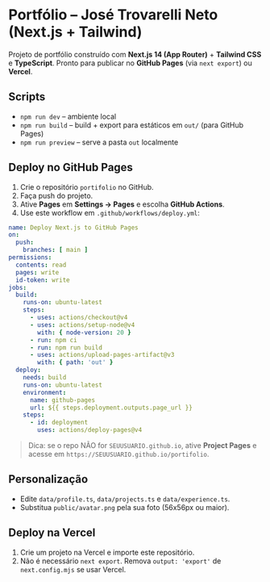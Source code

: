# Portfólio – José Trovarelli Neto (Next.js + Tailwind)

Projeto de portfólio construído com **Next.js 14 (App Router)** + **Tailwind CSS** e **TypeScript**.
Pronto para publicar no **GitHub Pages** (via `next export`) ou **Vercel**.

## Scripts
- `npm run dev` – ambiente local
- `npm run build` – build + export para estáticos em `out/` (para GitHub Pages)
- `npm run preview` – serve a pasta `out` localmente

## Deploy no GitHub Pages
1. Crie o repositório `portifolio` no GitHub.
2. Faça push do projeto.
3. Ative **Pages** em **Settings → Pages** e escolha **GitHub Actions**.
4. Use este workflow em `.github/workflows/deploy.yml`:

```yml
name: Deploy Next.js to GitHub Pages
on:
  push:
    branches: [ main ]
permissions:
  contents: read
  pages: write
  id-token: write
jobs:
  build:
    runs-on: ubuntu-latest
    steps:
      - uses: actions/checkout@v4
      - uses: actions/setup-node@v4
        with: { node-version: 20 }
      - run: npm ci
      - run: npm run build
      - uses: actions/upload-pages-artifact@v3
        with: { path: 'out' }
  deploy:
    needs: build
    runs-on: ubuntu-latest
    environment:
      name: github-pages
      url: ${{ steps.deployment.outputs.page_url }}
    steps:
      - id: deployment
        uses: actions/deploy-pages@v4
```

> Dica: se o repo NÃO for `SEUUSUARIO.github.io`, ative **Project Pages** e acesse em `https://SEUUSUARIO.github.io/portifolio`.

## Personalização
- Edite `data/profile.ts`, `data/projects.ts` e `data/experience.ts`.
- Substitua `public/avatar.png` pela sua foto (56x56px ou maior).

## Deploy na Vercel
1. Crie um projeto na Vercel e importe este repositório.
2. Não é necessário `next export`. Remova `output: 'export'` de `next.config.mjs` se usar Vercel.
